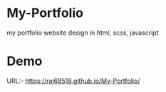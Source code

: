 # My-Portfolio
my portfolio website design in html, scss, javascript

# Demo

URL:-  https://raj68518.github.io/My-Portfolio/
